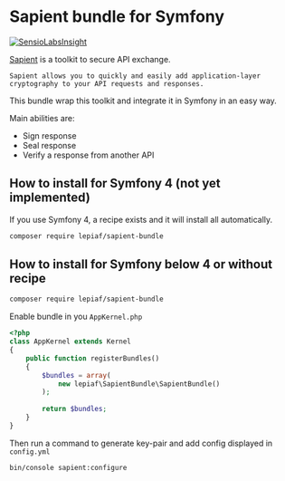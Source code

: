 # Sapient bundle for Symfony

[![SensioLabsInsight](https://insight.sensiolabs.com/projects/f6279110-ac35-47e3-9439-3416ece59667/big.png)](https://insight.sensiolabs.com/projects/f6279110-ac35-47e3-9439-3416ece59667)

[Sapient](https://github.com/paragonie/sapient) is a toolkit to secure API exchange. 

```text
Sapient allows you to quickly and easily add application-layer cryptography to your API requests and responses.
```

This bundle wrap this toolkit and integrate it in Symfony in an easy way.

Main abilities are:
* Sign response
* Seal response
* Verify a response from another API

## How to install for Symfony 4 (not yet implemented)

If you use Symfony 4, a recipe exists and it will install all automatically.

```bash
composer require lepiaf/sapient-bundle
```

## How to install for Symfony below 4 or without recipe

```bash
composer require lepiaf/sapient-bundle
```

Enable bundle in you `AppKernel.php`

```php
<?php
class AppKernel extends Kernel
{
    public function registerBundles()
    {
        $bundles = array(
            new lepiaf\SapientBundle\SapientBundle()
        );
        
        return $bundles;
    }
}
```

Then run a command to generate key-pair and add config displayed in `config.yml`

```bash
bin/console sapient:configure
```
